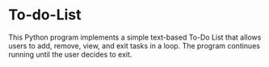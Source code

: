 # To-do-List
This Python program implements a simple text-based To-Do List that allows users to add, remove, view, and exit tasks in a loop. The program continues running until the user decides to exit.
